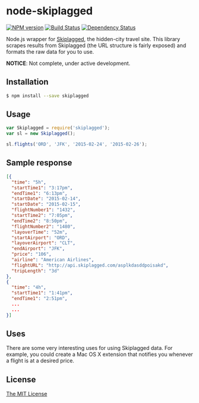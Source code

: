 
# node-skiplagged

[![NPM version][npm-image]][npm-url] [![Build Status][travis-image]][travis-url] [![Dependency Status][daviddm-url]][daviddm-image]

Node.js wrapper for [Skiplagged](http://skiplagged.com), the hidden-city travel site. This library scrapes results from Skiplagged (the URL structure is fairly exposed) and formats the raw data for you to use.

**NOTICE**: Not complete, under active development.

## Installation 
```sh
$ npm install --save skiplagged
```

## Usage
```javascript
var Skiplagged = require('skiplagged');
var sl = new Skiplagged();

sl.flights('ORD', 'JFK', '2015-02-24', '2015-02-26');
```

## Sample response 
```json
[{
  "time": "5h",
  "startTime1": "3:17pm",
  "endTime1": "6:13pm",
  "startDate": "2015-02-14",
  "startDate": "2015-02-15",
  "flightNumber1": "1432",
  "startTime2": "7:05pm",
  "endTime2": "8:50pm",
  "flightNumber2": "1480",
  "layoverTime": "52m",
  "startAirport": "ORD",
  "layoverAirport": "CLT",
  "endAirport": "JFK",
  "price": "106",
  "airline": "American Airlines",
  "flightURL": "http://api.skiplagged.com/asplkdasddpoisakd",
  "tripLength": "3d"
},
{
  "time": "4h",
  "startTime1": "1:41pm",
  "endTime1": "2:51pm",
  ...
  ...
}]
```

## Uses
There are some very interesting uses for using Skiplagged data. For example, you could create a Mac OS X extension that notifies you whenever a flight is at a desired price.

## License 

[The MIT License](LICENSE)


[npm-url]: https://npmjs.org/package/skiplagged 
[npm-image]: https://badge.fury.io/js/skiplagged.svg
[travis-url]: https://travis-ci.org/xasos/node-skiplagged 
[travis-image]: https://travis-ci.org/xasos/node-skiplagged.svg?branch=master
[daviddm-url]: https://david-dm.org/xasos/node-skiplagged.svg?theme=shields.io
[daviddm-image]: https://david-dm.org/xasos/node-skiplagged
